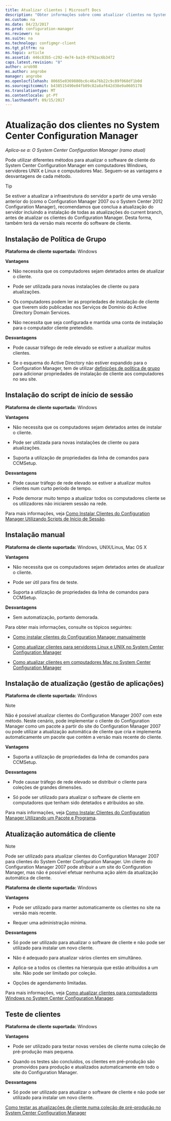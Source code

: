 ```yaml
---
title: Atualizar clientes | Microsoft Docs
description: "Obter informações sobre como atualizar clientes no System Center Configuration Manager."
ms.custom: na
ms.date: 04/23/2017
ms.prod: configuration-manager
ms.reviewer: na
ms.suite: na
ms.technology: configmgr-client
ms.tgt_pltfrm: na
ms.topic: article
ms.assetid: 446c83b5-c292-4e74-ba19-0792ac6b3472
caps.latest.revision: "8"
author: arob98
ms.author: angrobe
manager: angrobe
ms.openlocfilehash: 80665e0369880bc6c46a76b22c9c89f068df1b0d
ms.sourcegitcommit: b438515490e04fb09c82a8af642d38e9a0605178
ms.translationtype: MT
ms.contentlocale: pt-PT
ms.lasthandoff: 09/15/2017
---
```

# <a name="upgrade-clients-in-system-center-configuration-manager"></a>Atualização dos clientes no System Center Configuration Manager

*Aplica-se a: O System Center Configuration Manager (ramo atual)*

Pode utilizar diferentes métodos para atualizar o software de cliente do System Center Configuration Manager em computadores Windows, servidores UNIX e Linux e computadores Mac. Seguem-se as vantagens e desvantagens de cada método.  

> [!TIP]  
>  Se estiver a atualizar a infraestrutura do servidor a partir de uma versão anterior do \(como o Configuration Manager 2007 ou o System Center 2012 Configuration Manager\), recomendamos que conclua a atualização do servidor incluindo a instalação de todas as atualizações do current branch, antes de atualizar os clientes do Configuration Manager. Desta forma, também terá da versão mais recente do software de cliente.  

## <a name="group-policy-installation"></a>Instalação de Política de Grupo  
 **Plataforma de cliente suportada:** Windows  

 **Vantagens**  

-   Não necessita que os computadores sejam detetados antes de atualizar o cliente.  

-   Pode ser utilizada para novas instalações de cliente ou para atualizações.  

-   Os computadores podem ler as propriedades de instalação de cliente que tiverem sido publicadas nos Serviços de Domínio do Active Directory Domain Services.  

-   Não necessita que seja configurada e mantida uma conta de instalação para o computador cliente pretendido.  

 **Desvantagens**  

-   Pode causar tráfego de rede elevado se estiver a atualizar muitos clientes.  

-   Se o esquema do Active Directory não estiver expandido para o Configuration Manager, tem de utilizar [definições de política de grupo](../../../../core/clients/deploy/deploy-clients-to-windows-computers.md#BKMK_ClientGP) para adicionar propriedades de instalação de cliente aos computadores no seu site.  


## <a name="logon-script-installation"></a>Instalação do script de início de sessão  
 **Plataforma de cliente suportada:** Windows  

 **Vantagens**  

-   Não necessita que os computadores sejam detetados antes de instalar o cliente.  

-   Pode ser utilizada para novas instalações de cliente ou para atualizações.  

-   Suporta a utilização de propriedades da linha de comandos para CCMSetup.  

 **Desvantagens**  

-   Pode causar tráfego de rede elevado se estiver a atualizar muitos clientes num curto período de tempo.  

-   Pode demorar muito tempo a atualizar todos os computadores cliente se os utilizadores não iniciarem sessão na rede.  

 Para mais informações, veja [Como Instalar Clientes do Configuration Manager Utilizando Scripts de Início de Sessão](../../../../core/clients/deploy/deploy-clients-to-windows-computers.md#BKMK_ClientLogonScript).  

## <a name="manual-installation"></a>Instalação manual  
 **Plataforma de cliente suportada:** Windows, UNIX/Linus, Mac OS X  

 **Vantagens**  

-   Não necessita que os computadores sejam detetados antes de atualizar o cliente.  

-   Pode ser útil para fins de teste.  

-   Suporta a utilização de propriedades da linha de comandos para CCMSetup.  

 **Desvantagens**  

-   Sem automatização, portanto demorada.  

 Para obter mais informações, consulte os tópicos seguintes:  

-   [Como instalar clientes do Configuration Manager manualmente](../../../../core/clients/deploy/deploy-clients-to-windows-computers.md#BKMK_Manual)  

-   [Como atualizar clientes para servidores Linux e UNIX no System Center Configuration Manager](../../../../core/clients/manage/upgrade/upgrade-clients-for-linux-and-unix-servers.md)  

-   [Como atualizar clientes em computadores Mac no System Center Configuration Manager](../../../../core/clients/manage/upgrade/upgrade-clients-on-mac-computers.md)  

## <a name="upgrade-installation-application-management"></a>Instalação de atualização (gestão de aplicações)  
 **Plataforma de cliente suportada:** Windows  

> [!NOTE]  
>  Não é possível atualizar clientes do Configuration Manager 2007 com este método. Neste cenário, pode implementar o cliente do Configuration Manager como um pacote a partir do site do Configuration Manager 2007 ou pode utilizar a atualização automática de cliente que cria e implementa automaticamente um pacote que contém a versão mais recente do cliente.  

 **Vantagens**  

-   Suporta a utilização de propriedades da linha de comandos para CCMSetup.  

 **Desvantagens**  

-   Pode causar tráfego de rede elevado se distribuir o cliente para coleções de grandes dimensões.  

-   Só pode ser utilizado para atualizar o software de cliente em computadores que tenham sido detetados e atribuídos ao site.  

 Para mais informações, veja [Como Instalar Clientes do Configuration Manager Utilizando um Pacote e Programa](../../../../core/clients/deploy/deploy-clients-to-windows-computers.md#BKMK_ClientApp).  

## <a name="automatic-client-upgrade"></a>Atualização automática de cliente  

> [!NOTE]  
>  Pode ser utilizado para atualizar clientes do Configuration Manager 2007 para clientes do System Center Configuration Manager. Um cliente do Configuration Manager 2007 pode atribuir a um site do Configuration Manager, mas não é possível efetuar nenhuma ação além da atualização automática de cliente.  

 **Plataforma de cliente suportada:** Windows  

 **Vantagens**  

-   Pode ser utilizado para manter automaticamente os clientes no site na versão mais recente.  

-   Requer uma administração mínima.  

 **Desvantagens**  

-   Só pode ser utilizado para atualizar o software de cliente e não pode ser utilizado para instalar um novo cliente.  

-   Não é adequado para atualizar vários clientes em simultâneo.  

-   Aplica-se a todos os clientes na hierarquia que estão atribuídos a um site. Não pode ser limitado por coleção.  

-   Opções de agendamento limitadas.  

 Para mais informações, veja [Como atualizar clientes para computadores Windows no System Center Configuration Manager](../../../../core/clients/manage/upgrade/upgrade-clients-for-windows-computers.md).  

## <a name="client-testing"></a>Teste de clientes  
 **Plataforma de cliente suportada:** Windows  

 **Vantagens**  

-   Pode ser utilizado para testar novas versões de cliente numa coleção de pré-produção mais pequena.  

-   Quando os testes são concluídos, os clientes em pré-produção são promovidos para produção e atualizados automaticamente em todo o site do Configuration Manager.  

 **Desvantagens**  

-   Só pode ser utilizado para atualizar o software de cliente e não pode ser utilizado para instalar um novo cliente.  

 [Como testar as atualizações de cliente numa coleção de pré-produção no System Center Configuration Manager](../../../../core/clients/manage/upgrade/test-client-upgrades.md)  
